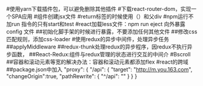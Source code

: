 #使用yarn下载插件包，可以避免删除其他插件
#下载react-router-dom，实现一个SPA应用
#组件创建jsx文件
#return标签的时候使用（）和父div
#npm运行不加run 指令的只有start和test
#react加载less文件：npm run eject 向外暴露config 文件
##初始化脚手架的时候进行暴露，不要添加任何其他文件
##修改css匹配规则，添加css-loader
#使用redux的异步中间件，处理异步任务
##applyMiddleware
##redux-thunk处理redux的异步程序，因redux不执行异步函数，
##React-Redux:组件与redux管理的状态进行交互的中间介
#Bscroll
##容器和滚动元素等宽的解决办法：容器和滚动元素都添加flex
#react的跨域
##package.json中加入
    "proxy": {
        "/api": {
          "target": "http://m.you.163.com",
          "changeOrigin":true,
          "pathRewrite": {
            "^/api": ""
          }
        }
      }
